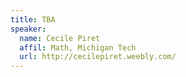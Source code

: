 ```yaml
---
title: TBA
speaker:
  name: Cecile Piret
  affil: Math, Michigan Tech
  url: http://cecilepiret.weebly.com/
---
```


